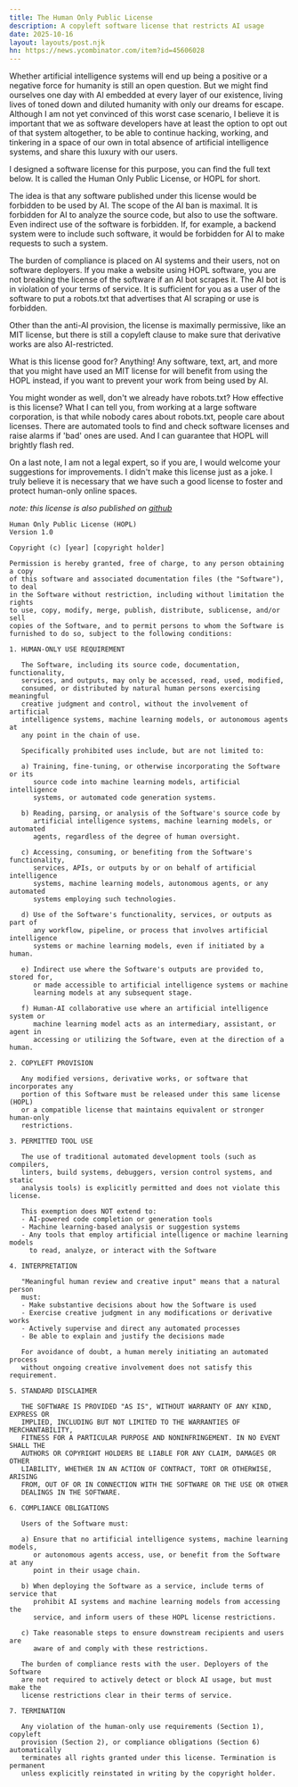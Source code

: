 ```yaml
---
title: The Human Only Public License
description: A copyleft software license that restricts AI usage
date: 2025-10-16
layout: layouts/post.njk
hn: https://news.ycombinator.com/item?id=45606028
---
```


Whether artificial intelligence systems will end up being a positive or a
negative force for humanity is still an open question. But we might find ourselves
one day with AI embedded at every layer of our existence, living lives of toned down and
diluted humanity with only our dreams for escape. Although I am not yet convinced
of this worst case scenario, I believe it is important that we as software developers
have at least the option to opt out of that system altogether, to be able to continue hacking,
working, and tinkering in a space of our own in total absence of artificial intelligence
systems, and share this luxury with our users.

I designed a software license for this purpose, you can find the full text below. It
is called the Human Only Public License, or HOPL for short.

The idea is that any software published under this license would be forbidden to
be used by AI. The scope of the AI ban is maximal. It is forbidden for AI to analyze
the source code, but also to use the software. Even indirect use of the software is
forbidden. If, for example, a backend system were to include such software, it would
be forbidden for AI to make requests to such a system.

The burden of compliance is placed on AI systems and their users, not on software deployers. If
you make a website using HOPL software, you are not breaking the license of the software
if an AI bot scrapes it. The AI bot is in violation of your terms of service. It is sufficient
for you as a user of the software to put a robots.txt that advertises that AI scraping
or use is forbidden.

Other than the anti-AI provision, the license is maximally permissive, like an MIT license,
but there is still a copyleft clause to make sure that derivative works are also AI-restricted.

What is this license good for? Anything! Any software, text, art, and more that you might have used an
MIT license for will benefit from using the HOPL instead, if you want to prevent your work from
being used by AI.

You might wonder as well, don't we already have robots.txt? How effective is this license? What I
can tell you, from working at a large software corporation, is that while nobody cares about robots.txt,
people care about licenses. There are automated tools to find and check software licenses and
raise alarms if 'bad' ones are used. And I can guarantee that HOPL will brightly flash red.

On a last note, I am not a legal expert, so if you are, I would welcome your suggestions for improvements. I
didn't make this license just as a joke. I truly believe it is necessary that we have such a
good license to foster and protect human-only online spaces.

_note: this license is also published on [github](https://github.com/fvdsn/hopl)_

<div class='small-code mt-5'>

```
Human Only Public License (HOPL)
Version 1.0

Copyright (c) [year] [copyright holder]

Permission is hereby granted, free of charge, to any person obtaining a copy
of this software and associated documentation files (the "Software"), to deal
in the Software without restriction, including without limitation the rights
to use, copy, modify, merge, publish, distribute, sublicense, and/or sell
copies of the Software, and to permit persons to whom the Software is
furnished to do so, subject to the following conditions:

1. HUMAN-ONLY USE REQUIREMENT

   The Software, including its source code, documentation, functionality,
   services, and outputs, may only be accessed, read, used, modified,
   consumed, or distributed by natural human persons exercising meaningful
   creative judgment and control, without the involvement of artificial
   intelligence systems, machine learning models, or autonomous agents at
   any point in the chain of use.

   Specifically prohibited uses include, but are not limited to:

   a) Training, fine-tuning, or otherwise incorporating the Software or its
      source code into machine learning models, artificial intelligence
      systems, or automated code generation systems.

   b) Reading, parsing, or analysis of the Software's source code by
      artificial intelligence systems, machine learning models, or automated
      agents, regardless of the degree of human oversight.

   c) Accessing, consuming, or benefiting from the Software's functionality,
      services, APIs, or outputs by or on behalf of artificial intelligence
      systems, machine learning models, autonomous agents, or any automated
      systems employing such technologies.

   d) Use of the Software's functionality, services, or outputs as part of
      any workflow, pipeline, or process that involves artificial intelligence
      systems or machine learning models, even if initiated by a human.

   e) Indirect use where the Software's outputs are provided to, stored for,
      or made accessible to artificial intelligence systems or machine
      learning models at any subsequent stage.

   f) Human-AI collaborative use where an artificial intelligence system or
      machine learning model acts as an intermediary, assistant, or agent in
      accessing or utilizing the Software, even at the direction of a human.

2. COPYLEFT PROVISION

   Any modified versions, derivative works, or software that incorporates any
   portion of this Software must be released under this same license (HOPL)
   or a compatible license that maintains equivalent or stronger human-only
   restrictions.

3. PERMITTED TOOL USE

   The use of traditional automated development tools (such as compilers,
   linters, build systems, debuggers, version control systems, and static
   analysis tools) is explicitly permitted and does not violate this license.

   This exemption does NOT extend to:
   - AI-powered code completion or generation tools
   - Machine learning-based analysis or suggestion systems
   - Any tools that employ artificial intelligence or machine learning models
     to read, analyze, or interact with the Software

4. INTERPRETATION

   "Meaningful human review and creative input" means that a natural person
   must:
   - Make substantive decisions about how the Software is used
   - Exercise creative judgment in any modifications or derivative works
   - Actively supervise and direct any automated processes
   - Be able to explain and justify the decisions made

   For avoidance of doubt, a human merely initiating an automated process
   without ongoing creative involvement does not satisfy this requirement.

5. STANDARD DISCLAIMER

   THE SOFTWARE IS PROVIDED "AS IS", WITHOUT WARRANTY OF ANY KIND, EXPRESS OR
   IMPLIED, INCLUDING BUT NOT LIMITED TO THE WARRANTIES OF MERCHANTABILITY,
   FITNESS FOR A PARTICULAR PURPOSE AND NONINFRINGEMENT. IN NO EVENT SHALL THE
   AUTHORS OR COPYRIGHT HOLDERS BE LIABLE FOR ANY CLAIM, DAMAGES OR OTHER
   LIABILITY, WHETHER IN AN ACTION OF CONTRACT, TORT OR OTHERWISE, ARISING
   FROM, OUT OF OR IN CONNECTION WITH THE SOFTWARE OR THE USE OR OTHER
   DEALINGS IN THE SOFTWARE.

6. COMPLIANCE OBLIGATIONS

   Users of the Software must:

   a) Ensure that no artificial intelligence systems, machine learning models,
      or autonomous agents access, use, or benefit from the Software at any
      point in their usage chain.

   b) When deploying the Software as a service, include terms of service that
      prohibit AI systems and machine learning models from accessing the
      service, and inform users of these HOPL license restrictions.

   c) Take reasonable steps to ensure downstream recipients and users are
      aware of and comply with these restrictions.

   The burden of compliance rests with the user. Deployers of the Software
   are not required to actively detect or block AI usage, but must make the
   license restrictions clear in their terms of service.

7. TERMINATION

   Any violation of the human-only use requirements (Section 1), copyleft
   provision (Section 2), or compliance obligations (Section 6) automatically
   terminates all rights granted under this license. Termination is permanent
   unless explicitly reinstated in writing by the copyright holder.
```
</div>
